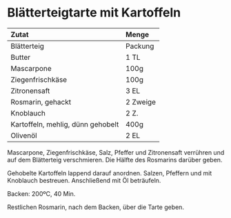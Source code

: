 # Blätterteigtarte mit Kartoffeln

| Zutat | Menge |
| :--- | :--- |
| Blätterteig | Packung |
| Butter | 1 TL |
| Mascarpone | 100g |
| Ziegenfrischkäse | 100g |
| Zitronensaft | 3 EL |
| Rosmarin, gehackt | 2 Zweige |
| Knoblauch | 2 Z. |
| Kartoffeln, mehlig, dünn gehobelt | 400g |
| Olivenöl | 2 EL |

Mascarpone, Ziegenfrischkäse, Salz, Pfeffer und Zitronensaft verrühren und auf dem Blätterteig verschmieren. Die Hälfte des Rosmarins darüber geben.

Gehobelte Kartoffeln lappend darauf anordnen. Salzen, Pfeffern und mit Knoblauch bestreuen. Anschließend mit Öl beträufeln.

Backen: 200ºC, 40 Min.

Restlichen Rosmarin, nach dem Backen, über die Tarte geben.


